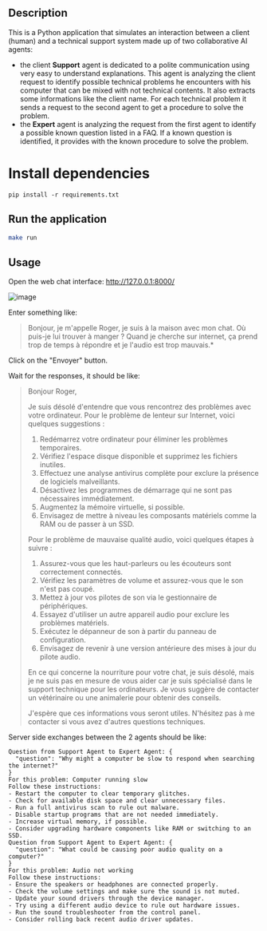 ## Description

This is a Python application that simulates an interaction between a client (human) and a technical support system made up of two collaborative AI agents:
- the client **Support** agent is dedicated to a polite communication using very easy to understand explanations. This agent is analyzing the client request to identify possible technical problems he encounters with his computer that can be mixed with not technical contents. It also extracts some informations like the client name. For each technical problem it sends a request to the second agent to get a procedure to solve the problem.
- the **Expert** agent is analyzing the request from the first agent to identify a possible known question listed in a FAQ. If a known question is identified, it provides with the known procedure to solve the problem.

# Install dependencies
```
pip install -r requirements.txt
```

## Run the application

```bash
make run
```

## Usage

Open the web chat interface:
http://127.0.0.1:8000/

![image](https://github.com/user-attachments/assets/3565b667-f4ff-4446-a097-362c559eb123)

Enter something like:

> Bonjour, je m'appelle Roger, je suis à la maison avec mon chat. Où puis-je lui trouver à manger ? Quand je cherche sur internet, ça prend trop de temps à répondre et je l'audio est trop mauvais.*

Click on the "Envoyer" button.

Wait for the responses, it should be like:

> Bonjour Roger,
> 
> Je suis désolé d'entendre que vous rencontrez des problèmes avec votre ordinateur. Pour le problème de lenteur sur Internet, voici quelques suggestions :
> 
> 1. Redémarrez votre ordinateur pour éliminer les problèmes temporaires.
> 2. Vérifiez l'espace disque disponible et supprimez les fichiers inutiles.
> 3. Effectuez une analyse antivirus complète pour exclure la présence de logiciels malveillants.
> 4. Désactivez les programmes de démarrage qui ne sont pas nécessaires immédiatement.
> 5. Augmentez la mémoire virtuelle, si possible.
> 6. Envisagez de mettre à niveau les composants matériels comme la RAM ou de passer à un SSD.
> 
> Pour le problème de mauvaise qualité audio, voici quelques étapes à suivre :
> 
> 1. Assurez-vous que les haut-parleurs ou les écouteurs sont correctement connectés.
> 2. Vérifiez les paramètres de volume et assurez-vous que le son n'est pas coupé.
> 3. Mettez à jour vos pilotes de son via le gestionnaire de périphériques.
> 4. Essayez d'utiliser un autre appareil audio pour exclure les problèmes matériels.
> 5. Exécutez le dépanneur de son à partir du panneau de configuration.
> 6. Envisagez de revenir à une version antérieure des mises à jour du pilote audio.
> 
> En ce qui concerne la nourriture pour votre chat, je suis désolé, mais je ne suis pas en mesure de vous aider car je suis spécialisé dans le support technique pour les ordinateurs. Je vous suggère de contacter un vétérinaire ou une animalerie pour obtenir des conseils.
> 
> J'espère que ces informations vous seront utiles. N'hésitez pas à me contacter si vous avez d'autres questions techniques.

Server side exchanges between the 2 agents should be like:
```
Question from Support Agent to Expert Agent: {
  "question": "Why might a computer be slow to respond when searching the internet?"
}
For this problem: Computer running slow
Follow these instructions:
- Restart the computer to clear temporary glitches.
- Check for available disk space and clear unnecessary files.
- Run a full antivirus scan to rule out malware.
- Disable startup programs that are not needed immediately.
- Increase virtual memory, if possible.
- Consider upgrading hardware components like RAM or switching to an SSD.
Question from Support Agent to Expert Agent: {
  "question": "What could be causing poor audio quality on a computer?"
}
For this problem: Audio not working
Follow these instructions:
- Ensure the speakers or headphones are connected properly.
- Check the volume settings and make sure the sound is not muted.
- Update your sound drivers through the device manager.
- Try using a different audio device to rule out hardware issues.
- Run the sound troubleshooter from the control panel.
- Consider rolling back recent audio driver updates.
```
